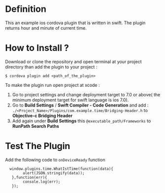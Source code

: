 Definition
==========
This an example ios cordova plugin that is written in swift. The plugin returns hour and minute of current time.   

How to Install ? 
=============

Download or clone the repository and open terminal at your project directory than add the plugin to your project :

    $ cordova plugin add <path_of_the_plugin>

To make the plugin run open project at xcode :  

 1. Go to project settings and change deployment target to 7.0 or above( the minimum deployment target for swift language is ios 7.0).
 2. Go to **Build Settings** / **Swift Compiler - Code Generation** and add : `./<Project_Name>/Plugins/com.example.time/Bridging-Header.h` to **Objective-c Bridging Header**
 3. Add again under **Build Settings** this `@executable_path/Frameworks` to **RunPath Search Paths**
 

Test The Plugin
===============
Add the following code to `onDeviceReady` function 

      window.plugins.time.WhatIstTime(function(data){
            alert(JSON.stringify(data));
       },function(err){
            console.log(err);
       });

